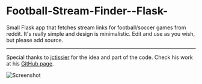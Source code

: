 # Football-Stream-Finder--Flask-
Small Flask app that fetches stream links for football/soccer games from reddit. It's really simple and design is minimalistic.
Edit and use as you wish, but please add source.

-----------

Special thanks to [jctissier](https://www.reddit.com/user/jctissier) for the idea and part of the code. Check his work at his [GitHub page](https://github.com/jctissier).

![Screenshot](http://pokit.org/get/img/99818ccf50e7598f9c3a958b594a7b13.jpg)
